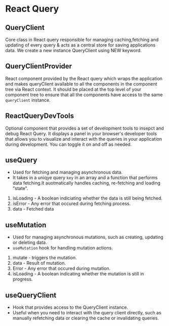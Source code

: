 # React Query 

## QueryClient 
Core class in React query responsible for managing caching,fetching and updating of every query & acts as a central store for saving applications data. We create a new instance QueryClient using NEW keyword. 

## QueryClientProvider 
React component provided by the React query which wraps the application and makes queryClient available to all the components in the component tree via React context. It should be placed at the top level of your component tree to ensure that all the components have access to the same `queryClient` instance. 

## ReactQueryDevTools 
Optional component that provides a set of development tools to insepct and debug React Query. It displays a panel in your browser's developer tools that allows you to visualize and interact with the queries in your application during development. You can toggle it on and off as needed. 

## useQuery 
 - Used for fetching and managing asynchronous data. 
 - It takes in a uniqye query `key` in an array and a function that performs data fetching.It auotmatically handles caching, re-fetching and loading "state". 
  1. isLoading - A boolean indiciating whether the data is still being fetched. 
  2. isError - Any error that occured during fetching process.
  3. data - Fetched data

## useMutation
 - Used for managing asynchronous mutations, such as creating, updating or deleting data. 
 - `useMutation` hook for handling mutation actions. 
  1. mutate - triggers the mutation.
  2. data - Result of mutation.
  3. Error - Any error that occured during mutation.
  4. isLoading - A boolean indicating whether the mutation is still in progress.

  ## useQueryClient 
 - Hook that provides access to the QueryClient instance.
 - Useful when you need to interact with the query client directly, such as manually refetching data or clearing the cache or invalidating queries. 



